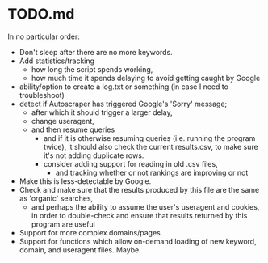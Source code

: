 # TODO.md

In no particular order:

+ Don't sleep after there are no more keywords.
+ Add statistics/tracking 
  - how long the script spends working, 
  - how much time it spends delaying to avoid getting caught by Google
+ ability/option to create a log.txt or something (in case I need to troubleshoot)
+ detect if Autoscraper has triggered Google's 'Sorry' message;
  - after which it should trigger a larger delay,
  - change useragent,
  - and then resume queries
    + and if it is otherwise resuming queries (i.e. running the program twice), 
      it should also check the current results.csv, to make sure it's not adding duplicate rows.
    + consider adding support for reading in old .csv files,
      - and tracking whether or not rankings are improving or not
+ Make this is less-detectable by Google.
+ Check and make sure that the results produced by this file are the same as 'organic' searches,
  - and perhaps the ability to assume the user's useragent and cookies, in order to
    double-check and ensure that results returned by this program are useful
+ Support for more complex domains/pages
+ Support for functions which allow on-demand loading of new keyword, domain, and useragent files. Maybe.